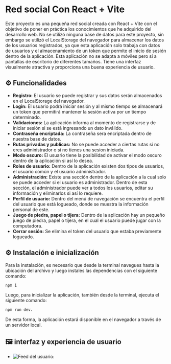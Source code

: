 # Red social Con React + Vite

Este proyecto es una pequeña red social creada con React + Vite con el objetivo de poner en práctica los conocimientos que he adquirido del desarrollo web. No se utilizó ninguna base de datos para este proyecto, sin embargo se utilizó el LocalStorage del navegador para almacenar los datos de los usuarios registrados, ya que esta aplicación solo trabaja con datos de usuarios y el almacenamiento de un token que permite el inicio de sesión dentro de la aplicación. Esta aplicación no se adapta a móviles pero sí a pantallas de escritorio de diferentes tamaños. Tiene una interfaz visualmente atractiva y proporciona una buena experiencia de usuario.

## ⚙ Funcionalidades

- **Registro:** El usuario se puede registrar y sus datos serán almacenados en el LocalStorage del navegador.
- **Login:** El usuario podrá iniciar sesión y al mismo tiempo se almacenará un token que permitirá mantener la sesión activa por un tiempo determinado.
- **Validaciones:** La aplicación informa al momento de registrarse y de iniciar sesión si se está ingresando un dato inválido.
- **Contraseña encriptada:** La contraseña sera encriptada dentro de nuestra base de datos.
- **Rutas privadas y publicas:** No se puede acceder a ciertas rutas si no eres administrador o si no tienes una sesion iniciada.
- **Modo oscuro:** El usuario tiene la posibilidad de activar el modo oscuro dentro de la aplicación si así lo desea.
- **Roles de usuario:** Dentro de la aplicación existen dos tipos de usuarios, el usuario común y el usuario administrador.
- **Administración:** Existe una sección dentro de la aplicación a la cual solo se puede acceder si el usuario es administrador. Dentro de esta sección, el administrador puede ver a todos los usuarios, editar su información y eliminarlos si así lo requiere.
- **Perfil de usuario:** Dentro del menú de navegación se encuentra el perfil del usuario que está logueado, donde se muestra la información personal de este.
- **Juego de piedra, papel o tijera:** Dentro de la aplicación hay un pequeño juego de piedra, papel o tijera, en el cual el usuario puede jugar con la computadora.
- **Cerrar sesión:** Se elimina el token del usuario que estaba previamente logueado.

## ⚙ Instalación e inicialización

Para la instalación, es necesario que desde la terminal navegues hasta la ubicación del archivo y luego instales las dependencias con el siguiente comando:

```bash
npm i
```
Luego, para inicializar la aplicación, también desde la terminal, ejecuta el siguiente comando:
```bash
npm run dev.
```
De esta forma, la aplicación estará disponible en el navegador a través de un servidor local.

## 🖼 interfaz y experiencia de usuario
- ![Feed del usuario:]([./imagenes/Feed.png](https://github.com/scarlhs26/RedSocial-React/blob/main/imagenes/Feed.PNG))
